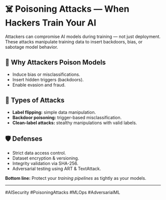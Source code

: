 # ☠️ Poisoning Attacks — When Hackers Train Your AI

Attackers can compromise AI models during training — not just deployment. These attacks manipulate training data to insert backdoors, bias, or sabotage model behavior.

## 🎯 Why Attackers Poison Models
- Induce bias or misclassifications.
- Insert hidden triggers (backdoors).
- Enable evasion and fraud.

## 🧠 Types of Attacks
- **Label flipping:** simple data manipulation.
- **Backdoor poisoning:** trigger-based misclassification.
- **Clean-label attacks:** stealthy manipulations with valid labels.

## 🛡️ Defenses
- Strict data access control.
- Dataset encryption & versioning.
- Integrity validation via SHA-256.
- Adversarial testing using ART & TextAttack.

**Bottom line:** Protect your *training pipelines* as tightly as your models.

---
#AISecurity #PoisoningAttacks #MLOps #AdversarialML
